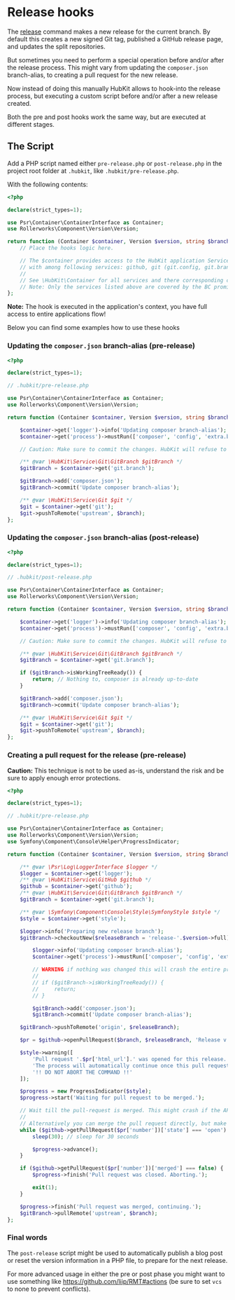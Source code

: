 Release hooks
=============

The [release](commands/release.md) command makes a new release for the current branch.
By default this creates a new signed Git tag, published a GitHub release page,
and updates the split repositories.

But sometimes you need to perform a special operation before and/or after the release process.
This might vary from updating the `composer.json` branch-alias, to creating a pull request for
the new release.

Now instead of doing this manually HubKit allows to hook-into the release process, but executing
a custom script before and/or after a new release created.

Both the pre and post hooks work the same way, but are executed at different stages.

## The Script

Add a PHP  script named either `pre-release.php` or `post-release.php` in the project root folder
at `.hubkit`, like `.hubkit/pre-release.php`.

With the following contents:

```php
<?php

declare(strict_types=1);

use Psr\Container\ContainerInterface as Container;
use Rollerworks\Component\Version\Version;

return function (Container $container, Version $version, string $branch, ?string $releaseTitle, string $changelog) {
    // Place the hooks logic here.

    // The $container provides access to the HubKit application Service Container
    // with among following services: github, git (git.config, git.branch), process, filesystem, style, editor, logger.
    //
    // See \HubKit\Container for all services and there corresponding classes.
    // Note: Only the services listed above are covered by the BC promise.
};
```

**Note:** The hook is executed in the application's context, you have full access to entire applications flow!

Below you can find some examples how to use these hooks

### Updating the `composer.json` branch-alias (pre-release)

```php
<?php

declare(strict_types=1);

// .hubkit/pre-release.php

use Psr\Container\ContainerInterface as Container;
use Rollerworks\Component\Version\Version;

return function (Container $container, Version $version, string $branch, ?string $releaseTitle, string $changelog) {

    $container->get('logger')->info('Updating composer branch-alias');
    $container->get('process')->mustRun(['composer', 'config', 'extra.branch-alias.dev-'.$branch, sprintf('%d.%d-dev', $version->major, $version->minor)]);

    // Caution: Make sure to commit the changes. HubKit will refuse to continue if there are dangling changes.

    /** @var \HubKit\Service\Git\GitBranch $gitBranch */
    $gitBranch = $container->get('git.branch');

    $gitBranch->add('composer.json');
    $gitBranch->commit('Update composer branch-alias');

    /** @var \HubKit\Service\Git $git */
    $git = $container->get('git');
    $git->pushToRemote('upstream', $branch);
};
```

### Updating the `composer.json` branch-alias (post-release)

```php
<?php

declare(strict_types=1);

// .hubkit/post-release.php

use Psr\Container\ContainerInterface as Container;
use Rollerworks\Component\Version\Version;

return function (Container $container, Version $version, string $branch, ?string $releaseTitle, string $changelog) {

    $container->get('logger')->info('Updating composer branch-alias');
    $container->get('process')->mustRun(['composer', 'config', 'extra.branch-alias.dev-'.$branch, sprintf('%d.%d-dev', $version->major, $version->minor)]);

    // Caution: Make sure to commit the changes. HubKit will refuse to continue if there are dangling changes.

    /** @var \HubKit\Service\Git\GitBranch $gitBranch */
    $gitBranch = $container->get('git.branch');

    if ($gitBranch->isWorkingTreeReady()) {
        return; // Nothing to, composer is already up-to-date
    }

    $gitBranch->add('composer.json');
    $gitBranch->commit('Update composer branch-alias');

    /** @var \HubKit\Service\Git $git */
    $git = $container->get('git');
    $git->pushToRemote('upstream', $branch);
};
```

### Creating a pull request for the release (pre-release)

**Caution:** This technique is not to be used as-is, understand the risk and be sure to apply enough
error protections.

```php
<?php

declare(strict_types=1);

// .hubkit/pre-release.php

use Psr\Container\ContainerInterface as Container;
use Rollerworks\Component\Version\Version;
use Symfony\Component\Console\Helper\ProgressIndicator;

return function (Container $container, Version $version, string $branch, ?string $releaseTitle, string $changelog) {

    /** @var \Psr\Log\LoggerInterface $logger */
    $logger = $container->get('logger');
    /** @var \HubKit\Service\GitHub $github */
    $github = $container->get('github');
    /** @var \HubKit\Service\Git\GitBranch $gitBranch */
    $gitBranch = $container->get('git.branch');

    /** @var \Symfony\Component\Console\Style\SymfonyStyle $style */
    $style = $container->get('style');

    $logger->info('Preparing new release branch');
    $gitBranch->checkoutNew($releaseBranch = 'release-'.$version->full);

        $logger->info('Updating composer branch-alias');
        $container->get('process')->mustRun(['composer', 'config', 'extra.branch-alias.dev-'.$branch, sprintf('%d.%d-dev', $version->major, $version->minor)]);

        // WARNING if nothing was changed this will crash the entire process, make sure to use something like:
        //
        // if ($gitBranch->isWorkingTreeReady()) {
        //     return;
        // }

        $gitBranch->add('composer.json');
        $gitBranch->commit('Update composer branch-alias');

    $gitBranch->pushToRemote('origin', $releaseBranch);

    $pr = $github->openPullRequest($branch, $releaseBranch, 'Release v'.$version->full, 'This might be a good place for a changelog.');

    $style->warning([
        'Pull request '.$pr['html_url'].' was opened for this release.',
        'The process will automatically continue once this pull request is merged.',
        '!! DO NOT ABORT THE COMMAND !!'
    ]);

    $progress = new ProgressIndicator($style);
    $progress->start('Waiting for pull request to be merged.');

    // Wait till the pull-request is merged. This might crash if the API limit is exceeded.
    //
    // Alternatively you can merge the pull request directly, but make sure you use a proper CI.
    while ($github->getPullRequest($pr['number'])['state'] === 'open') {
        sleep(30); // sleep for 30 seconds

        $progress->advance();
    }

    if ($github->getPullRequest($pr['number'])['merged'] === false) {
        $progress->finish('Pull request was closed. Aborting.');

        exit(1);
    }

    $progress->finish('Pull request was merged, continuing.');
    $gitBranch->pullRemote('upstream', $branch);
};
```

### Final words

The `post-release` script might be used to automatically publish a blog post
or reset the version information in a PHP file, to prepare for the next release.

For more advanced usage in either the pre or post phase you might want to use something
like https://github.com/liip/RMT#actions (be sure to set `vcs` to none to prevent conflicts).
